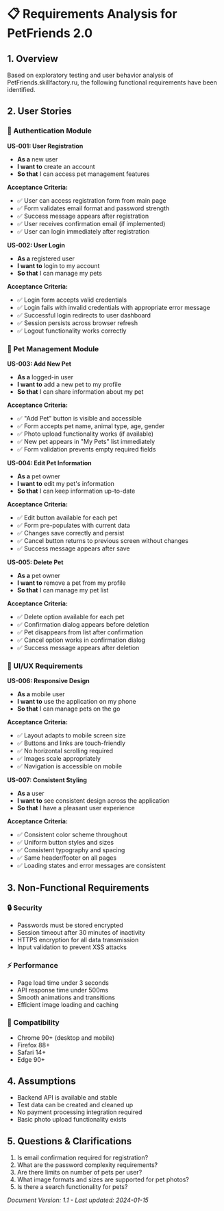 # 📋 Requirements Analysis for PetFriends 2.0

## 1. Overview
Based on exploratory testing and user behavior analysis of PetFriends.skillfactory.ru, the following functional requirements have been identified.

## 2. User Stories

### 🎯 Authentication Module
**US-001: User Registration**
- **As a** new user
- **I want to** create an account
- **So that** I can access pet management features

**Acceptance Criteria:**
- ✅ User can access registration form from main page
- ✅ Form validates email format and password strength
- ✅ Success message appears after registration
- ✅ User receives confirmation email (if implemented)
- ✅ User can login immediately after registration

**US-002: User Login**
- **As a** registered user  
- **I want to** login to my account
- **So that** I can manage my pets

**Acceptance Criteria:**
- ✅ Login form accepts valid credentials
- ✅ Login fails with invalid credentials with appropriate error message
- ✅ Successful login redirects to user dashboard
- ✅ Session persists across browser refresh
- ✅ Logout functionality works correctly

### 🐾 Pet Management Module
**US-003: Add New Pet**
- **As a** logged-in user
- **I want to** add a new pet to my profile
- **So that** I can share information about my pet

**Acceptance Criteria:**
- ✅ "Add Pet" button is visible and accessible
- ✅ Form accepts pet name, animal type, age, gender
- ✅ Photo upload functionality works (if available)
- ✅ New pet appears in "My Pets" list immediately
- ✅ Form validation prevents empty required fields

**US-004: Edit Pet Information**
- **As a** pet owner
- **I want to** edit my pet's information
- **So that** I can keep information up-to-date

**Acceptance Criteria:**
- ✅ Edit button available for each pet
- ✅ Form pre-populates with current data
- ✅ Changes save correctly and persist
- ✅ Cancel button returns to previous screen without changes
- ✅ Success message appears after save

**US-005: Delete Pet**
- **As a** pet owner
- **I want to** remove a pet from my profile
- **So that** I can manage my pet list

**Acceptance Criteria:**
- ✅ Delete option available for each pet
- ✅ Confirmation dialog appears before deletion
- ✅ Pet disappears from list after confirmation
- ✅ Cancel option works in confirmation dialog
- ✅ Success message appears after deletion

### 🎨 UI/UX Requirements
**US-006: Responsive Design**
- **As a** mobile user
- **I want to** use the application on my phone
- **So that** I can manage pets on the go

**Acceptance Criteria:**
- ✅ Layout adapts to mobile screen size
- ✅ Buttons and links are touch-friendly
- ✅ No horizontal scrolling required
- ✅ Images scale appropriately
- ✅ Navigation is accessible on mobile

**US-007: Consistent Styling**
- **As a** user
- **I want to** see consistent design across the application
- **So that** I have a pleasant user experience

**Acceptance Criteria:**
- ✅ Consistent color scheme throughout
- ✅ Uniform button styles and sizes
- ✅ Consistent typography and spacing
- ✅ Same header/footer on all pages
- ✅ Loading states and error messages are consistent

## 3. Non-Functional Requirements

### 🔒 Security
- Passwords must be stored encrypted
- Session timeout after 30 minutes of inactivity
- HTTPS encryption for all data transmission
- Input validation to prevent XSS attacks

### ⚡ Performance
- Page load time under 3 seconds
- API response time under 500ms
- Smooth animations and transitions
- Efficient image loading and caching

### 📱 Compatibility
- Chrome 90+ (desktop and mobile)
- Firefox 88+
- Safari 14+
- Edge 90+

## 4. Assumptions
- Backend API is available and stable
- Test data can be created and cleaned up
- No payment processing integration required
- Basic photo upload functionality exists

## 5. Questions & Clarifications
1. Is email confirmation required for registration?
2. What are the password complexity requirements?
3. Are there limits on number of pets per user?
4. What image formats and sizes are supported for pet photos?
5. Is there a search functionality for pets?

*Document Version: 1.1 - Last updated: 2024-01-15*
